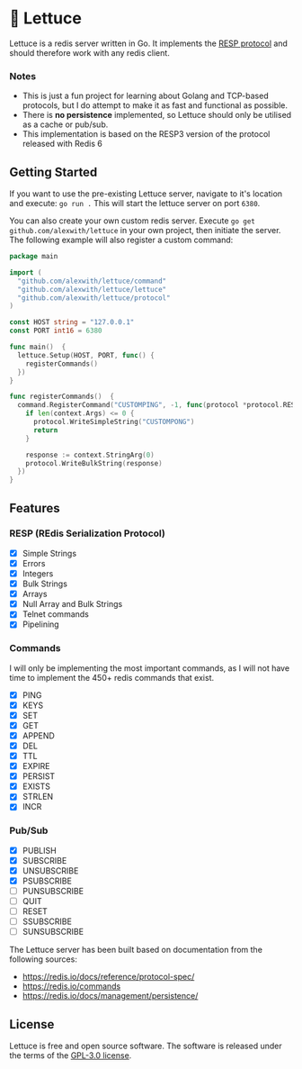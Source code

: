 # 🥬 Lettuce

Lettuce is a redis server written in Go. It implements the [RESP protocol](https://redis.io/docs/reference/protocol-spec/) and should therefore work with any redis client.

### Notes

- This is just a fun project for learning about Golang and TCP-based protocols, but I do attempt to make it as fast and functional as possible.
- There is **no persistence** implemented, so Lettuce should only be utilised as a cache or pub/sub.
- This implementation is based on the RESP3 version of the protocol released with Redis 6

## Getting Started

If you want to use the pre-existing Lettuce server, navigate to it's location and execute: `go run .`
This will start the lettuce server on port `6380`.

You can also create your own custom redis server. Execute `go get github.com/alexwith/lettuce` in your own project, then initiate the server. The following example will also register a custom command:

```go
package main

import (
  "github.com/alexwith/lettuce/command"
  "github.com/alexwith/lettuce/lettuce"
  "github.com/alexwith/lettuce/protocol"
)

const HOST string = "127.0.0.1"
const PORT int16 = 6380

func main()  {
  lettuce.Setup(HOST, PORT, func() {
    registerCommands()
  })
}

func registerCommands()  {
  command.RegisterCommand("CUSTOMPING", -1, func(protocol *protocol.RESPProtocol, context *command.CommandContext)  {
    if len(context.Args) <= 0 {
      protocol.WriteSimpleString("CUSTOMPONG")
      return
    }

    response := context.StringArg(0)
    protocol.WriteBulkString(response)
  })
}
```

## Features

### RESP (REdis Serialization Protocol)

- [x] Simple Strings
- [x] Errors
- [x] Integers
- [x] Bulk Strings
- [x] Arrays
- [x] Null Array and Bulk Strings
- [x] Telnet commands
- [x] Pipelining

### Commands

I will only be implementing the most important commands, as I will not have time to implement the 450+ redis commands that exist.

- [x] PING
- [x] KEYS
- [x] SET
- [x] GET
- [x] APPEND
- [x] DEL
- [x] TTL
- [x] EXPIRE
- [x] PERSIST
- [x] EXISTS
- [x] STRLEN
- [x] INCR

### Pub/Sub

- [x] PUBLISH
- [x] SUBSCRIBE
- [x] UNSUBSCRIBE
- [x] PSUBSCRIBE
- [ ] PUNSUBSCRIBE
- [ ] QUIT
- [ ] RESET
- [ ] SSUBSCRIBE
- [ ] SUNSUBSCRIBE

The Lettuce server has been built based on documentation from the following sources:

- https://redis.io/docs/reference/protocol-spec/
- https://redis.io/commands
- https://redis.io/docs/management/persistence/

## License

Lettuce is free and open source software. The software is released under the terms of
the [GPL-3.0 license]("https://github.com/alexwith/lettuce/blob/main/LICENSE").
